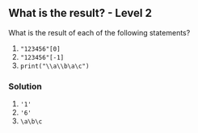 ## What is the result? - Level 2

What is the result of each of the following statements?

1. `"123456"[0]`
2. `"123456"[-1]`
3. `print("\\a\\b\a\c")`

### Solution

1. `'1'`
2. `'6'`
3. `\a\b\c`
